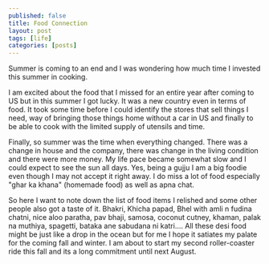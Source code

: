 ```yaml
---
published: false
title: Food Connection
layout: post
tags: [life]
categories: [posts]
---
```

Summer is coming to an end and I was wondering how much time I invested this summer in cooking.

I am excited about the food that I missed for an entire year after coming to US but in this summer I got lucky. It was a new country even in terms of food. It took some time before I could identify the stores that sell things I need, way of bringing those things home without a car in US and finally to be able to cook with the limited supply of utensils and time.

Finally, so summer was the time when everything changed. There was a change in house and the company, there was change in the living condition and there were more money. My life pace became somewhat slow and I could expect to see the sun all days. Yes, being a gujju I am a big foodie even though I may not accept it right away. I do miss a lot of food especially "ghar ka khana" (homemade food) as well as apna chat.

So here I want to note down the list of food items I relished and some other people also got a taste of it. Bhakri, Khicha papad, Bhel with amli n fudina chatni, nice aloo paratha, pav bhaji, samosa, coconut cutney, khaman, palak na muthiya, spagetti, bataka ane sabudana ni katri.... All these desi food might be just like a drop in the ocean but for me I hope it satiates my palate for the coming fall and winter. I am about to start my second roller-coaster ride this fall and its a long commitment until next August.
